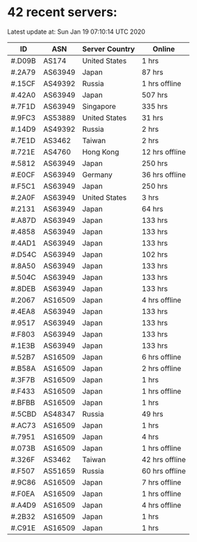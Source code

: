 # 42 recent servers:

Latest update at: Sun Jan 19 07:10:14 UTC 2020

| ID | ASN | Server Country | Online |
| -- | --- | -------------- | ------ |
| #.D09B | AS174 | United States | 1 hrs |
| #.2A79 | AS63949 | Japan | 87 hrs |
| #.15CF | AS49392 | Russia | 1 hrs offline |
| #.42A0 | AS63949 | Japan | 507 hrs |
| #.7F1D | AS63949 | Singapore | 335 hrs |
| #.9FC3 | AS53889 | United States | 31 hrs |
| #.14D9 | AS49392 | Russia | 2 hrs |
| #.7E1D | AS3462 | Taiwan | 2 hrs |
| #.721E | AS4760 | Hong Kong | 12 hrs offline |
| #.5812 | AS63949 | Japan | 250 hrs |
| #.E0CF | AS63949 | Germany | 36 hrs offline |
| #.F5C1 | AS63949 | Japan | 250 hrs |
| #.2A0F | AS63949 | United States | 3 hrs |
| #.2131 | AS63949 | Japan | 64 hrs |
| #.A87D | AS63949 | Japan | 133 hrs |
| #.4858 | AS63949 | Japan | 133 hrs |
| #.4AD1 | AS63949 | Japan | 133 hrs |
| #.D54C | AS63949 | Japan | 102 hrs |
| #.8A50 | AS63949 | Japan | 133 hrs |
| #.504C | AS63949 | Japan | 133 hrs |
| #.8DEB | AS63949 | Japan | 133 hrs |
| #.2067 | AS16509 | Japan | 4 hrs offline |
| #.4EA8 | AS63949 | Japan | 133 hrs |
| #.9517 | AS63949 | Japan | 133 hrs |
| #.F803 | AS63949 | Japan | 133 hrs |
| #.1E3B | AS63949 | Japan | 133 hrs |
| #.52B7 | AS16509 | Japan | 6 hrs offline |
| #.B58A | AS16509 | Japan | 2 hrs offline |
| #.3F7B | AS16509 | Japan | 1 hrs |
| #.F433 | AS16509 | Japan | 1 hrs offline |
| #.BFBB | AS16509 | Japan | 1 hrs |
| #.5CBD | AS48347 | Russia | 49 hrs |
| #.AC73 | AS16509 | Japan | 1 hrs |
| #.7951 | AS16509 | Japan | 4 hrs |
| #.073B | AS16509 | Japan | 1 hrs offline |
| #.326F | AS3462 | Taiwan | 42 hrs offline |
| #.F507 | AS51659 | Russia | 60 hrs offline |
| #.9C86 | AS16509 | Japan | 7 hrs offline |
| #.F0EA | AS16509 | Japan | 1 hrs offline |
| #.A4D9 | AS16509 | Japan | 4 hrs offline |
| #.2B32 | AS16509 | Japan | 1 hrs |
| #.C91E | AS16509 | Japan | 1 hrs |

